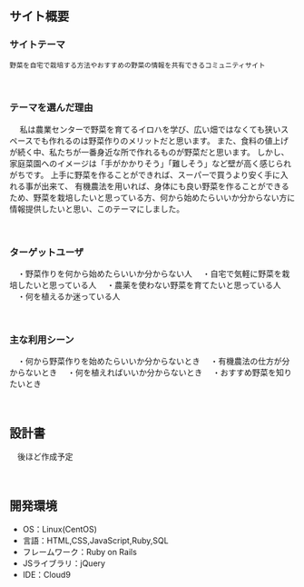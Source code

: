 # <!--野菜と健康-->
<!--​READMEを作成する際は、項目内の【補足説明】は削除して完成させてください。-->
## サイト概要
### サイトテーマ
    野菜を自宅で栽培する方法やおすすめの野菜の情報を共有できるコミュニティサイト
<!-- 【補足説明】 -->
<!-- - 〜なコミュニティサイトorレビューサイトorSNS　と１文で記載する --> 
​
### テーマを選んだ理由
　
  私は農業センターで野菜を育てるイロハを学び、広い畑ではなくても狭いスペースでも作れるのは野菜作りのメリットだと思います。
また、食料の値上げが続く中、私たちが一番身近な所で作れるものが野菜だと思います。
しかし、家庭菜園へのイメージは「手がかかりそう」「難しそう」など壁が高く感じられがちです。
上手に野菜を作ることができれば、スーパーで買うより安く手に入れる事が出来て、
有機農法を用いれば、身体にも良い野菜を作ることができるため、野菜を栽培したいと思っている方、何から始めたらいいか分からない方に情報提供したいと思い、このテーマにしました。

<!-- 【補足説明】 -->
<!-- - ですます調で記載しましょう。READMEファイルは企業様も見られます。 -->
<!-- - ３文以上記載しましょう。 -->

<!--　★テーマ理由を記載する際のポイント　-->
<!-- - 自分自身の背景の説明（このポートフォリオを作る前提を説明） -->
<!-- - 扱う題材が抱えている問題・課題の説明 -->
<!-- - ターゲットとするユーザーが持つであろう課題の説明（需要をアピールするため） -->
<!-- - 当問題を解決するために、このようなポートフォリオを制作してみようと考えました」という結び -->

<!-- ★記載例 -->
<!-- もともと料理が好きで、オリジナルレシピで料理を作ることが多いのですが、少しずつレシピが1パターンになってきており頭を悩ませていました。 -->
<!-- 身近に自分と同じように、料理を好んでする友人がいないため困っていた所、他の人がどのようなレシピで作っているのかを知れるサービスがあれば便利だと考えました。 -->
<!-- また料理好きな人だけでなく、日々料理を作る必要があるがレシピに困っている人の助けにもなると考え、このテーマにしました。 -->
​
### ターゲットユーザ
　・野菜作りを何から始めたらいいか分からない人
　・自宅で気軽に野菜を栽培したいと思っている人
　・農薬を使わない野菜を育てたいと思っている人
　・何を植えるか迷っている人
<!-- 【補足説明】 -->
<!-- - 〜な人という記載方法で、2つ以上記載しましょう -->
<!-- - テーマ理由と矛盾のないターゲットを選出しましょう -->
<!-- - 実際にサービスを利用する立場であると想定しましょう  -->
​
### 主な利用シーン
　・何から野菜作りを始めたらいいか分からないとき
　・有機農法の仕方が分からないとき
　・何を植えればいいか分からないとき
　・おすすめ野菜を知りたいとき
<!-- 【補足説明】 -->
<!-- - 〜な時という記載方法で、2つ以上記載しましょう -->
​
## 設計書
　後ほど作成予定
<!-- 【補足説明】 -->
<!-- - テーマ提出時点では不要です。 -->
<!-- - 当項目には「後ほど作成予定」と記載しましょう。 -->
​
## 開発環境
- OS：Linux(CentOS)
- 言語：HTML,CSS,JavaScript,Ruby,SQL
- フレームワーク：Ruby on Rails
- JSライブラリ：jQuery
- IDE：Cloud9